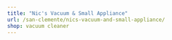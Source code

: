 ```yaml
---
title: "Nic's Vacuum & Small Appliance"
url: /san-clemente/nics-vacuum-and-small-appliance/
shop: vacuum cleaner
---
```


